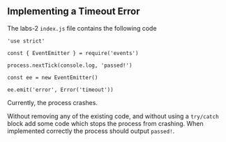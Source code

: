 ## Implementing a Timeout Error

The labs-2 `index.js` file contains the following code

```
'use strict'

const { EventEmitter } = require('events')

process.nextTick(console.log, 'passed!')

const ee = new EventEmitter()

ee.emit('error', Error('timeout'))
```

Currently, the process crashes.

Without removing any of the existing code, and without using a `try/catch` block add some
code which stops the process from crashing. When implemented correctly the process should
output `passed!`.
